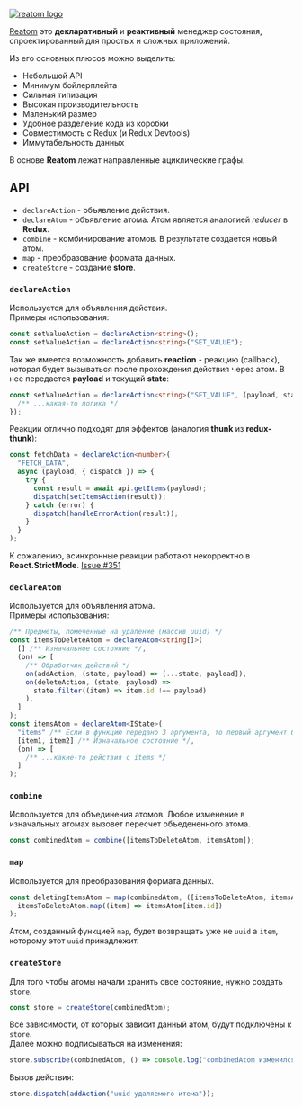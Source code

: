 [![reatom logo](https://reatom.js.org/logos/logo.svg)](https://reatom.js.org)

[Reatom](https://reatom.js.org/#/) это **декларативный** и **реактивный** менеджер состояния, спроектированный для простых и сложных приложений.

Из его основных плюсов можно выделить:

- Небольшой API
- Минимум бойлерплейта
- Сильная типизация
- Высокая производительность
- Маленький размер
- Удобное разделение кода из коробки
- Совместимость с Redux (и Redux Devtools)
- Иммутабельность данных

В основе **Reatom** лежат направленные ациклические графы.

## API

- `declareAction` - объявление действия.
- `declareAtom` - объявление атома. Атом является аналогией _reducer_ в **Redux**.
- `combine` - комбинирование атомов. В результате создается новый атом.
- `map` - преобразование формата данных.
- `createStore` - создание **store**.

### `declareAction`

Используется для объявления действия.  
Примеры использования:

```typescript jsx
const setValueAction = declareAction<string>();
const setValueAction = declareAction<string>("SET_VALUE");
```

Так же имеется возможность добавить **reaction** - реакцию (callback), которая будет вызываться после прохождения
действия через атом. В нее передается **payload** и текущий **state**:

```typescript jsx
const setValueAction = declareAction<string>("SET_VALUE", (payload, state) => {
  /** ...какая-то логика */
});
```

Реакции отлично подходят для эффектов (аналогия **thunk** из **redux-thunk**):

```typescript jsx
const fetchData = declareAction<number>(
  "FETCH_DATA",
  async (payload, { dispatch }) => {
    try {
      const result = await api.getItems(payload);
      dispatch(setItemsAction(result));
    } catch (error) {
      dispatch(handleErrorAction(result));
    }
  }
);
```

К сожалению, асинхронные реакции работают некорректно в **React.StrictMode**. [Issue #351](https://github.com/artalar/reatom/issues/351)

### `declareAtom`

Используется для объявления атома.  
Примеры использования:

```typescript jsx
/** Предметы, помеченные на удаление (массив uuid) */
const itemsToDeleteAtom = declareAtom<string[]>(
  [] /** Изначальное состояние */,
  (on) => [
    /** Обработчик действий */
    on(addAction, (state, payload) => [...state, payload]),
    on(deleteAction, (state, payload) =>
      state.filter((item) => item.id !== payload)
    ),
  ]
);
const itemsAtom = declareAtom<IState>(
  "items" /** Если в функцию передано 3 аргумента, то первый аргумент будет именем атома */,
  [item1, item2] /** Изначальное состояние */,
  (on) => [
    /** ...какие-то действия с items */
  ]
);
```

### `combine`

Используется для объединения атомов. Любое изменение в изначальных атомах вызовет пересчет объедененного атома.

```typescript jsx
const combinedAtom = combine([itemsToDeleteAtom, itemsAtom]);
```

### `map`

Используется для преобразования формата данных.

```typescript jsx
const deletingItemsAtom = map(combinedAtom, ([itemsToDeleteAtom, itemsAtom]) =>
  itemsToDeleteAtom.map((item) => itemsAtom[item.id])
);
```

Атом, созданный функцией `map`, будет возвращать уже не `uuid` а `item`, которому этот `uuid` принадлежит.

### `createStore`

Для того чтобы атомы начали хранить свое состояние, нужно создать `store`.

```typescript jsx
const store = createStore(combinedAtom);
```

Все зависимости, от которых зависит данный атом, будут подключены к `store`.  
Далее можно подписываться на изменения:

```typescript jsx
store.subscribe(combinedAtom, () => console.log("combinedAtom изменился"));
```

Вызов действия:

```typescript jsx
store.dispatch(addAction("uuid удаляемого итема"));
```
